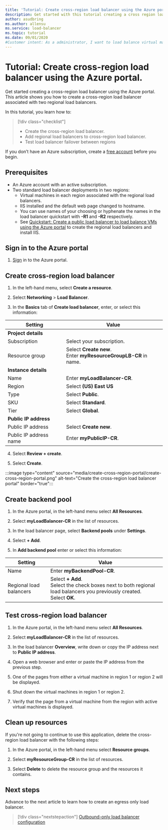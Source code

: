 ```yaml
---
title: 'Tutorial: Create cross-region load balancer using the Azure portal'
description: Get started with this tutorial creating a cross region load balancer with the Azure portal.
author: asudbring
ms.author: allensu
ms.service: load-balancer
ms.topic: tutorial
ms.date: 09/01/2020
#Customer intent: As a administrator, I want to load balance virtual machines cross-region so that my application is highly available in multiple Azure regions.
---
```


# Tutorial: Create cross-region load balancer using the Azure portal.

Get started creating a cross-region load balancer using the Azure portal. This article shows you how to create a cross-region load balancer associated with two regional load balancers.

In this tutorial, you learn how to:

> [!div class="checklist"]
> * Create the cross-region load balancer.
> * Add regional load balancers to cross-region load balancer.
> * Test load balancer failover between regions

If you don’t have an Azure subscription, create a [free account](https://azure.microsoft.com/free/?WT.mc_id=A261C142F) before you begin.

## Prerequisites

- An Azure account with an active subscription.
- Two standard load balancer deployments in two regions: 
    - Virtual machines in each region associated with the regional load balancers.
    - IIS installed and the default web page changed to hostname.
    - You can use names of your choosing or hyphenate the names in the load balancer quickstart with **-R1** and **-R2** respectively.
    - See [Quickstart: Create a public load balancer to load balance VMs using the Azure portal](/quickstart-load-balancer-standard-public-portal.md) to create the regional load balancers and install IIS.

## Sign in to the Azure portal

1. [Sign](https://portal.azure.com) in to the Azure portal.

## Create cross-region load balancer

1. In the left-hand menu, select **Create a resource**.

2. Select **Networking** > **Load Balancer**.

3. In the **Basics** tab of **Create load balancer**, enter, or select this information:

| Setting                | Value                                                                |
|------------------------|----------------------------------------------------------------------|
| **Project details**    |                                                                      |
| Subscription           | Select your subscription.                                            |
| Resource group         | Select **Create new**. </br> Enter **myResourceGroupLB-CR** in name. |
| **Instance details**   |                                                                      |
| Name                   | Enter **myLoadBalancer-CR**.                                         |
| Region                 | Select **(US) East US**                                              |
| Type                   | Select **Public**.                                                   |
| SKU                    | Select **Standard**.                                                 |
| Tier                   | Select **Global**.                                                   |
| **Public IP address**  |                                                                      |
| Public IP address      | Select **Create new**.                                               |
| Public IP address name | Enter **myPublicIP-CR**.                                             |

4. Select **Review + create**.

5. Select **Create**.

:::image type="content" source="media/create-cross-region-portal/create-cross-region-portal.png" alt-text="Create the cross-region load balancer portal" border="true":::

## Create backend pool

1. In the Azure portal, in the left-hand menu select **All Resources**.

2. Select **myLoadBalancer-CR** in the list of resources.

3. In the load balancer page, select **Backend pools** under **Settings**.

4. Select **+ Add**.

5. In **Add backend pool** enter or select this information:

| Setting                 | Value                                                                                                                             |
|-------------------------|-----------------------------------------------------------------------------------------------------------------------------------|
| Name                    | Enter **myBackendPool-CR**.                                                                                                       |
| Regional load balancers | Select **+ Add**. </br> Select the check boxes next to both regional load balancers you previously created. </br> Select **OK**. |

## Test cross-region load balancer

1. In the Azure portal, in the left-hand menu select **All Resources**.

2. Select **myLoadBalancer-CR** in the list of resources.

3. In the load balancer **Overview**, write down or copy the IP address next to **Public IP address**.

4. Open a web browser and enter or paste the IP address from the previous step.

5. One of the pages from either a virtual machine in region 1 or region 2 will be displayed.

6. Shut down the virtual machines in region 1 or region 2.

7. Verify that the page from a virtual machine from the region with active virtual machines is displayed.


## Clean up resources

If you're not going to continue to use this application, delete
the cross-region load balancer with the following steps:

1. In the Azure portal, in the left-hand menu select **Resource groups**.

2. Select **myResourceGroup-CR** in the list of resources.

4. Select **Delete** to delete the resource group and the resources it contains.

## Next steps

Advance to the next article to learn how to create an egress only load balancer.
> [!div class="nextstepaction"]
> [Outbound-only load balancer configuration](egress-only.md)
